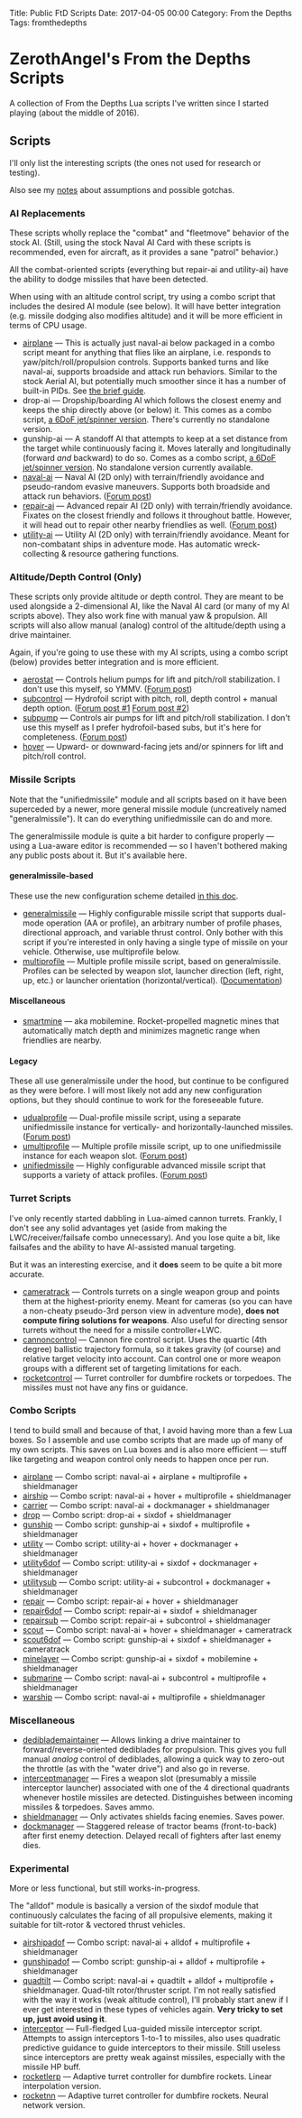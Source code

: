 Title: Public FtD Scripts
Date: 2017-04-05 00:00
Category: From the Depths
Tags: fromthedepths

# ZerothAngel's From the Depths Scripts #

A collection of From the Depths Lua scripts I've written since I started playing (about the middle of 2016).

## Scripts ##

I'll only list the interesting scripts (the ones not used for research or testing).

Also see my [notes]({filename}ftd-notes.md) about assumptions and possible gotchas.

### AI Replacements ###

These scripts wholly replace the "combat" and "fleetmove" behavior of the stock AI. (Still, using the stock Naval AI Card with these scripts is recommended, even for aircraft, as it provides a sane "patrol" behavior.)

All the combat-oriented scripts (everything but repair-ai and utility-ai) have the ability to dodge missiles that have been detected.

When using with an altitude control script, try using a combo script that includes the desired AI module (see below). It will have better integration (e.g. missile dodging also modifies altitude) and it will be more efficient in terms of CPU usage.

  * [airplane](https://tyrannyofheaven.org/ZerothAngel/FtDScripts/airplane.lua) &mdash; This is actually just naval-ai below packaged in a combo script meant for anything that flies like an airplane, i.e. responds to yaw/pitch/roll/propulsion controls. Supports banked turns and like naval-ai, supports broadside and attack run behaviors. Similar to the stock Aerial AI, but potentially much smoother since it has a number of built-in PIDs. See [the brief guide](https://github.com/ZerothAngel/FtDScripts/blob/master/main/airplane.md).
  * drop-ai &mdash; Dropship/boarding AI which follows the closest enemy and keeps the ship directly above (or below) it. This comes as a combo script, [a 6DoF jet/spinner version](https://tyrannyofheaven.org/ZerothAngel/FtDScripts/drop.lua). There's currently no standalone version.
  * gunship-ai &mdash; A standoff AI that attempts to keep at a set distance from the target while continuously facing it. Moves laterally and longitudinally (forward *and* backward) to do so. Comes as a combo script, [a 6DoF jet/spinner version](https://tyrannyofheaven.org/ZerothAngel/FtDScripts/gunship.lua). No standalone version currently available.
  * [naval-ai](https://tyrannyofheaven.org/ZerothAngel/FtDScripts/naval-ai.lua) &mdash; Naval AI (2D only) with terrain/friendly avoidance and pseudo-random evasive maneuvers. Supports both broadside and attack run behaviors. ([Forum post](http://www.fromthedepthsgame.com/forum/showthread.php?tid=20953))
  * [repair-ai](https://tyrannyofheaven.org/ZerothAngel/FtDScripts/repair-ai.lua) &mdash; Advanced repair AI (2D only) with terrain/friendly avoidance. Fixates on the closest friendly and follows it throughout battle. However, it will head out to repair other nearby friendlies as well. ([Forum post](http://www.fromthedepthsgame.com/forum/showthread.php?tid=20998))
  * [utility-ai](https://tyrannyofheaven.org/ZerothAngel/FtDScripts/utility-ai.lua) &mdash; Utility AI (2D only) with terrain/friendly avoidance. Meant for non-combatant ships in adventure mode. Has automatic wreck-collecting & resource gathering functions.

### Altitude/Depth Control (Only) ###

These scripts only provide altitude or depth control. They are meant to be used alongside a 2-dimensional AI, like the Naval AI card (or many of my AI scripts above). They also work fine with manual yaw & propulsion. All scripts will also allow manual (analog) control of the altitude/depth using a drive maintainer.

Again, if you're going to use these with my AI scripts, using a combo script (below) provides better integration and is more efficient.

  * [aerostat](https://tyrannyofheaven.org/ZerothAngel/FtDScripts/aerostat.lua) &mdash; Controls helium pumps for lift and pitch/roll stabilization. I don't use this myself, so YMMV. ([Forum post](http://www.fromthedepthsgame.com/forum/showthread.php?tid=23335))
  * [subcontrol](https://tyrannyofheaven.org/ZerothAngel/FtDScripts/subcontrol.lua) &mdash; Hydrofoil script with pitch, roll, depth control + manual depth option. ([Forum post #1](http://www.fromthedepthsgame.com/forum/showthread.php?tid=21908) [Forum post #2](http://www.fromthedepthsgame.com/forum/showthread.php?tid=23335))
  * [subpump](https://tyrannyofheaven.org/ZerothAngel/FtDScripts/subpump.lua) &mdash; Controls air pumps for lift and pitch/roll stabilization. I don't use this myself as I prefer hydrofoil-based subs, but it's here for completeness. ([Forum post](http://www.fromthedepthsgame.com/forum/showthread.php?tid=23335))
  * [hover](https://tyrannyofheaven.org/ZerothAngel/FtDScripts/hover.lua) &mdash; Upward- or downward-facing jets and/or spinners for lift and pitch/roll control.

### Missile Scripts ###

Note that the "unifiedmissile" module and all scripts based on it have been
superceded by a newer, more general missile module (uncreatively named
"generalmissile"). It can do everything unifiedmissile can do and more.

The generalmissile module is quite a bit harder to configure properly &mdash; using a Lua-aware editor is recommended &mdash; so I haven't bothered making any public posts about it. But it's available here.

#### generalmissile-based ####

These use the new configuration scheme detailed [in this doc](https://github.com/ZerothAngel/FtDScripts/blob/master/missile/generalmissile.md).

  * [generalmissile](https://tyrannyofheaven.org/ZerothAngel/FtDScripts/generalmissile.lua) &mdash; Highly configurable missile script that supports dual-mode operation (AA or profile), an arbitrary number of profile phases, directional approach, and variable thrust control. Only bother with this script if you're interested in only having a single type of missile on your vehicle. Otherwise, use multiprofile below.
  * [multiprofile](https://tyrannyofheaven.org/ZerothAngel/FtDScripts/multiprofile.lua) &mdash; Multiple profile missile script, based on generalmissile. Profiles can be selected by weapon slot, launcher direction (left, right, up, etc.) or launcher orientation (horizontal/vertical). ([Documentation](https://github.com/ZerothAngel/FtDScripts/blob/master/missile/multiprofile.md))

#### Miscellaneous ####

  * [smartmine](https://tyrannyofheaven.org/ZerothAngel/FtDScripts/smartmine.lua) &mdash; aka mobilemine. Rocket-propelled magnetic mines that automatically match depth and minimizes magnetic range when friendlies are nearby.

#### Legacy ####

These all use generalmissile under the hood, but continue to be configured as they were before. I will most likely not add any new configuration options, but they should continue to work for the foreseeable future.

  * [udualprofile](https://tyrannyofheaven.org/ZerothAngel/FtDScripts/udualprofile.lua) &mdash; Dual-profile missile script, using a separate unifiedmissile instance for vertically- and horizontally-launched missiles. ([Forum post](http://www.fromthedepthsgame.com/forum/showthread.php?tid=21639))
  * [umultiprofile](https://tyrannyofheaven.org/ZerothAngel/FtDScripts/umultiprofile.lua) &mdash; Multiple profile missile script, up to one unifiedmissile instance for each weapon slot. ([Forum post](http://www.fromthedepthsgame.com/forum/showthread.php?tid=21639))
  * [unifiedmissile](https://tyrannyofheaven.org/ZerothAngel/FtDScripts/unifiedmissile.lua) &mdash; Highly configurable advanced missile script that supports a variety of attack profiles. ([Forum post](http://www.fromthedepthsgame.com/forum/showthread.php?tid=21639))

### Turret Scripts ###

I've only recently started dabbling in Lua-aimed cannon turrets. Frankly, I don't see any solid advantages yet (aside from making the LWC/receiver/failsafe combo unnecessary). And you lose quite a bit, like failsafes and the ability to have AI-assisted manual targeting.

But it was an interesting exercise, and it **does** seem to be quite a bit more accurate.

  * [cameratrack](https://tyrannyofheaven.org/ZerothAngel/FtDScripts/cameratrack.lua) &mdash; Controls turrets on a single weapon group and points them at the highest-priority enemy. Meant for cameras (so you can have a non-cheaty pseudo-3rd person view in adventure mode), **does not compute firing solutions for weapons**. Also useful for directing sensor turrets without the need for a missile controller+LWC.
  * [cannoncontrol](https://tyrannyofheaven.org/ZerothAngel/FtDScripts/cannoncontrol.lua) &mdash; Cannon fire control script. Uses the quartic (4th degree) ballistic trajectory formula, so it takes gravity (of course) and relative target velocity into account. Can control one or more weapon groups with a different set of targeting limitations for each.
  * [rocketcontrol](https://tyrannyofheaven.org/ZerothAngel/FtDScripts/rocketcontrol.lua) &mdash; Turret controller for dumbfire rockets or torpedoes. The missiles must not have any fins or guidance.

### Combo Scripts ###

I tend to build small and because of that, I avoid having more than a few Lua boxes. So I assemble and use combo scripts that are made up of many of my own scripts. This saves on Lua boxes and is also more efficient &mdash; stuff like targeting and weapon control only needs to happen once per run.

  * [airplane](https://tyrannyofheaven.org/ZerothAngel/FtDScripts/airplane.lua) &mdash; Combo script: naval-ai + airplane + multiprofile + shieldmanager
  * [airship](https://tyrannyofheaven.org/ZerothAngel/FtDScripts/airship.lua) &mdash; Combo script: naval-ai + hover + multiprofile + shieldmanager
  * [carrier](https://tyrannyofheaven.org/ZerothAngel/FtDScripts/carrier.lua) &mdash; Combo script: naval-ai + dockmanager + shieldmanager
  * [drop](https://tyrannyofheaven.org/ZerothAngel/FtDScripts/drop.lua) &mdash; Combo script: drop-ai + sixdof + shieldmanager
  * [gunship](https://tyrannyofheaven.org/ZerothAngel/FtDScripts/gunship.lua) &mdash; Combo script: gunship-ai + sixdof + multiprofile + shieldmanager
  * [utility](https://tyrannyofheaven.org/ZerothAngel/FtDScripts/utility.lua) &mdash; Combo script: utility-ai + hover + dockmanager + shieldmanager
  * [utility6dof](https://tyrannyofheaven.org/ZerothAngel/FtDScripts/utility6dof.lua) &mdash; Combo script: utility-ai + sixdof + dockmanager + shieldmanager
  * [utilitysub](https://tyrannyofheaven.org/ZerothAngel/FtDScripts/utilitysub.lua) &mdash; Combo script: utility-ai + subcontrol + dockmanager + shieldmanager
  * [repair](https://tyrannyofheaven.org/ZerothAngel/FtDScripts/repair.lua) &mdash; Combo script: repair-ai + hover + shieldmanager
  * [repair6dof](https://tyrannyofheaven.org/ZerothAngel/FtDScripts/repair6dof.lua) &mdash; Combo script: repair-ai + sixdof + shieldmanager
  * [repairsub](https://tyrannyofheaven.org/ZerothAngel/FtDScripts/repairsub.lua) &mdash; Combo script: repair-ai + subcontrol + shieldmanager
  * [scout](https://tyrannyofheaven.org/ZerothAngel/FtDScripts/scout.lua) &mdash; Combo script: naval-ai + hover + shieldmanager + cameratrack
  * [scout6dof](https://tyrannyofheaven.org/ZerothAngel/FtDScripts/scout6dof.lua) &mdash; Combo script: gunship-ai + sixdof + shieldmanager + cameratrack
  * [minelayer](https://tyrannyofheaven.org/ZerothAngel/FtDScripts/minelayer.lua) &mdash; Combo script: gunship-ai + sixdof + mobilemine + shieldmanager
  * [submarine](https://tyrannyofheaven.org/ZerothAngel/FtDScripts/submarine.lua) &mdash; Combo script: naval-ai + subcontrol + multiprofile + shieldmanager
  * [warship](https://tyrannyofheaven.org/ZerothAngel/FtDScripts/warship.lua) &mdash; Combo script: naval-ai + multiprofile + shieldmanager

### Miscellaneous ###

  * [dediblademaintainer](https://tyrannyofheaven.org/ZerothAngel/FtDScripts/dediblademaintainer.lua) &mdash; Allows linking a drive maintainer to forward/reverse-oriented dediblades for propulsion. This gives you full manual *analog* control of dediblades, allowing a quick way to zero-out the throttle (as with the "water drive") and also go in reverse.
  * [interceptmanager](https://tyrannyofheaven.org/ZerothAngel/FtDScripts/interceptmanager.lua) &mdash; Fires a weapon slot (presumably a missile interceptor launcher) associated with one of the 4 directional quadrants whenever hostile missiles are detected. Distinguishes between incoming missiles & torpedoes. Saves ammo.
  * [shieldmanager](https://tyrannyofheaven.org/ZerothAngel/FtDScripts/shieldmanager.lua) &mdash; Only activates shields facing enemies. Saves power.
  * [dockmanager](https://tyrannyofheaven.org/ZerothAngel/FtDScripts/dockmanager.lua) &mdash; Staggered release of tractor beams (front-to-back) after first enemy detection. Delayed recall of fighters after last enemy dies.

### Experimental ###

More or less functional, but still works-in-progress.

The "alldof" module is basically a version of the sixdof module that continuously calculates the facing of all propulsive elements, making it suitable for tilt-rotor & vectored thrust vehicles.

  * [airshipadof](https://tyrannyofheaven.org/ZerothAngel/FtDScripts/airshipadof.lua) &mdash; Combo script: naval-ai + alldof + multiprofile + shieldmanager
  * [gunshipadof](https://tyrannyofheaven.org/ZerothAngel/FtDScripts/gunshipadof.lua) &mdash; Combo script: gunship-ai + alldof + multiprofile + shieldmanager
  * [quadtilt](https://tyrannyofheaven.org/ZerothAngel/FtDScripts/quadtilt.lua) &mdash; Combo script: naval-ai + quadtilt + alldof + multiprofile + shieldmanager. Quad-tilt rotor/thruster script. I'm not really satisfied with the way it works (weak altitude control), I'll probably start anew if I ever get interested in these types of vehicles again. **Very tricky to set up, just avoid using it**.
  * [interceptor](https://tyrannyofheaven.org/ZerothAngel/FtDScripts/interceptor.lua) &mdash; Full-fledged Lua-guided missile interceptor script. Attempts to assign interceptors 1-to-1 to missiles, also uses quadratic predictive guidance to guide interceptors to their missile. Still useless since interceptors are pretty weak against missiles, especially with the missile HP buff.
  * [rocketlerp](https://tyrannyofheaven.org/ZerothAngel/FtDScripts/rocketlerp.lua) &mdash; Adaptive turret controller for dumbfire rockets. Linear interpolation version.
  * [rocketnn](https://tyrannyofheaven.org/ZerothAngel/FtDScripts/rocketnn.lua) &mdash; Adaptive turret controller for dumbfire rockets. Neural network version.
